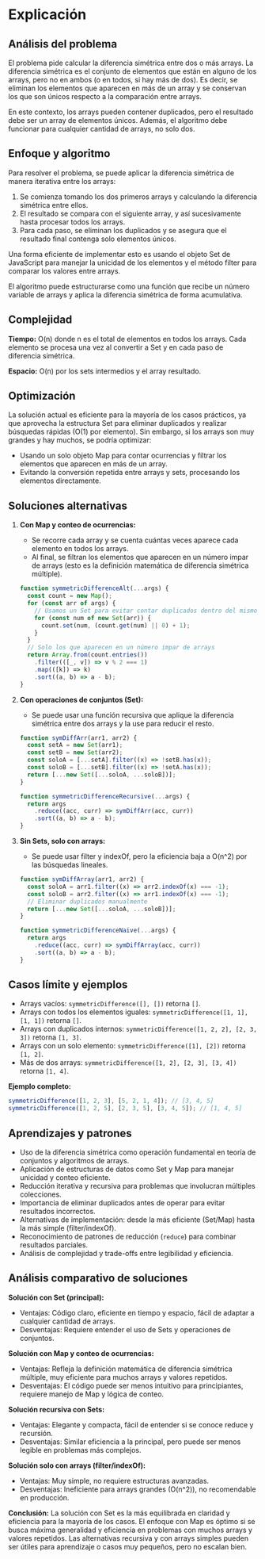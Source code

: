 # Explicación

## Análisis del problema

El problema pide calcular la diferencia simétrica entre dos o más arrays. La diferencia simétrica es el conjunto de elementos que están en alguno de los arrays, pero no en ambos (o en todos, si hay más de dos). Es decir, se eliminan los elementos que aparecen en más de un array y se conservan los que son únicos respecto a la comparación entre arrays.

En este contexto, los arrays pueden contener duplicados, pero el resultado debe ser un array de elementos únicos. Además, el algoritmo debe funcionar para cualquier cantidad de arrays, no solo dos.

## Enfoque y algoritmo

Para resolver el problema, se puede aplicar la diferencia simétrica de manera iterativa entre los arrays:

1. Se comienza tomando los dos primeros arrays y calculando la diferencia simétrica entre ellos.
2. El resultado se compara con el siguiente array, y así sucesivamente hasta procesar todos los arrays.
3. Para cada paso, se eliminan los duplicados y se asegura que el resultado final contenga solo elementos únicos.

Una forma eficiente de implementar esto es usando el objeto Set de JavaScript para manejar la unicidad de los elementos y el método filter para comparar los valores entre arrays.

El algoritmo puede estructurarse como una función que recibe un número variable de arrays y aplica la diferencia simétrica de forma acumulativa.

## Complejidad

**Tiempo:** O(n) donde n es el total de elementos en todos los arrays. Cada elemento se procesa una vez al convertir a Set y en cada paso de diferencia simétrica.

**Espacio:** O(n) por los sets intermedios y el array resultado.

## Optimización

La solución actual es eficiente para la mayoría de los casos prácticos, ya que aprovecha la estructura Set para eliminar duplicados y realizar búsquedas rápidas (O(1) por elemento). Sin embargo, si los arrays son muy grandes y hay muchos, se podría optimizar:

- Usando un solo objeto Map para contar ocurrencias y filtrar los elementos que aparecen en más de un array.
- Evitando la conversión repetida entre arrays y sets, procesando los elementos directamente.

## Soluciones alternativas

1. **Con Map y conteo de ocurrencias:**

   - Se recorre cada array y se cuenta cuántas veces aparece cada elemento en todos los arrays.
   - Al final, se filtran los elementos que aparecen en un número impar de arrays (esto es la definición matemática de diferencia simétrica múltiple).

   ```javascript
   function symmetricDifferenceAlt(...args) {
     const count = new Map();
     for (const arr of args) {
       // Usamos un Set para evitar contar duplicados dentro del mismo array
       for (const num of new Set(arr)) {
         count.set(num, (count.get(num) || 0) + 1);
       }
     }
     // Solo los que aparecen en un número impar de arrays
     return Array.from(count.entries())
       .filter(([_, v]) => v % 2 === 1)
       .map(([k]) => k)
       .sort((a, b) => a - b);
   }
   ```

2. **Con operaciones de conjuntos (Set):**

   - Se puede usar una función recursiva que aplique la diferencia simétrica entre dos arrays y la use para reducir el resto.

   ```javascript
   function symDiffArr(arr1, arr2) {
     const setA = new Set(arr1);
     const setB = new Set(arr2);
     const soloA = [...setA].filter((x) => !setB.has(x));
     const soloB = [...setB].filter((x) => !setA.has(x));
     return [...new Set([...soloA, ...soloB])];
   }

   function symmetricDifferenceRecursive(...args) {
     return args
       .reduce((acc, curr) => symDiffArr(acc, curr))
       .sort((a, b) => a - b);
   }
   ```

3. **Sin Sets, solo con arrays:**

   - Se puede usar filter y indexOf, pero la eficiencia baja a O(n^2) por las búsquedas lineales.

   ```javascript
   function symDiffArray(arr1, arr2) {
     const soloA = arr1.filter((x) => arr2.indexOf(x) === -1);
     const soloB = arr2.filter((x) => arr1.indexOf(x) === -1);
     // Eliminar duplicados manualmente
     return [...new Set([...soloA, ...soloB])];
   }

   function symmetricDifferenceNaive(...args) {
     return args
       .reduce((acc, curr) => symDiffArray(acc, curr))
       .sort((a, b) => a - b);
   }
   ```

## Casos límite y ejemplos

- Arrays vacíos: `symmetricDifference([], [])` retorna `[]`.
- Arrays con todos los elementos iguales: `symmetricDifference([1, 1], [1, 1])` retorna `[]`.
- Arrays con duplicados internos: `symmetricDifference([1, 2, 2], [2, 3, 3])` retorna `[1, 3]`.
- Arrays con un solo elemento: `symmetricDifference([1], [2])` retorna `[1, 2]`.
- Más de dos arrays: `symmetricDifference([1, 2], [2, 3], [3, 4])` retorna `[1, 4]`.

**Ejemplo completo:**

```javascript
symmetricDifference([1, 2, 3], [5, 2, 1, 4]); // [3, 4, 5]
symmetricDifference([1, 2, 5], [2, 3, 5], [3, 4, 5]); // [1, 4, 5]
```

## Aprendizajes y patrones

- Uso de la diferencia simétrica como operación fundamental en teoría de conjuntos y algoritmos de arrays.
- Aplicación de estructuras de datos como Set y Map para manejar unicidad y conteo eficiente.
- Reducción iterativa y recursiva para problemas que involucran múltiples colecciones.
- Importancia de eliminar duplicados antes de operar para evitar resultados incorrectos.
- Alternativas de implementación: desde la más eficiente (Set/Map) hasta la más simple (filter/indexOf).
- Reconocimiento de patrones de reducción (`reduce`) para combinar resultados parciales.
- Análisis de complejidad y trade-offs entre legibilidad y eficiencia.

## Análisis comparativo de soluciones

**Solución con Set (principal):**

- Ventajas: Código claro, eficiente en tiempo y espacio, fácil de adaptar a cualquier cantidad de arrays.
- Desventajas: Requiere entender el uso de Sets y operaciones de conjuntos.

**Solución con Map y conteo de ocurrencias:**

- Ventajas: Refleja la definición matemática de diferencia simétrica múltiple, muy eficiente para muchos arrays y valores repetidos.
- Desventajas: El código puede ser menos intuitivo para principiantes, requiere manejo de Map y lógica de conteo.

**Solución recursiva con Sets:**

- Ventajas: Elegante y compacta, fácil de entender si se conoce reduce y recursión.
- Desventajas: Similar eficiencia a la principal, pero puede ser menos legible en problemas más complejos.

**Solución solo con arrays (filter/indexOf):**

- Ventajas: Muy simple, no requiere estructuras avanzadas.
- Desventajas: Ineficiente para arrays grandes (O(n^2)), no recomendable en producción.

**Conclusión:**
La solución con Set es la más equilibrada en claridad y eficiencia para la mayoría de los casos. El enfoque con Map es óptimo si se busca máxima generalidad y eficiencia en problemas con muchos arrays y valores repetidos. Las alternativas recursiva y con arrays simples pueden ser útiles para aprendizaje o casos muy pequeños, pero no escalan bien.
